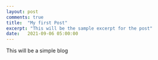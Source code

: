 ```yaml
---
layout: post
comments: true
title:  "My first Post"
excerpt: "This will be the sample excerpt for the post"
date:   2021-09-06 05:00:00
---
```

This will be a simple blog 
